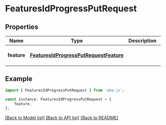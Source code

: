 # FeaturesIdProgressPutRequest


## Properties

Name | Type | Description | Notes
------------ | ------------- | ------------- | -------------
**feature** | [**FeaturesIdProgressPutRequestFeature**](FeaturesIdProgressPutRequestFeature.md) |  | [optional] [default to undefined]

## Example

```typescript
import { FeaturesIdProgressPutRequest } from 'aha-js';

const instance: FeaturesIdProgressPutRequest = {
    feature,
};
```

[[Back to Model list]](../README.md#documentation-for-models) [[Back to API list]](../README.md#documentation-for-api-endpoints) [[Back to README]](../README.md)
